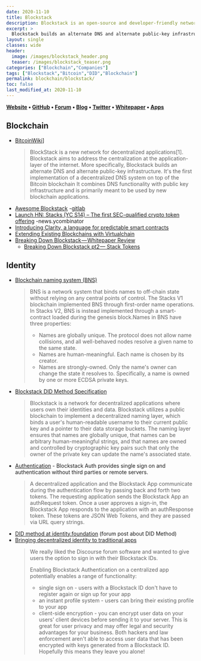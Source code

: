 ```yaml
---
date: 2020-11-10
title: Blockstack
description: Blockstack is an open-source and developer-friendly network for building decentralized apps and smart contracts.
excerpt: >
  Blockstack builds an alternate DNS and alternate public-key infrastructure. It's the first implementation of a decentralized DNS system on top of the Bitcoin blockchain It combines DNS functionality with public key infrastructure and is primarily meant to be used by new blockchain applications.
layout: single
classes: wide
header:
  image: /images/blockstack_header.png
  teaser: /images/blockstack_teaser.png
categories: ["Blockchain","Companies"]
tags: ["Blockstack","Bitcoin","DID","Blockchain"]
permalink: blockchain/blockstack/
toc: false
last_modified_at: 2020-11-10
---
```


**[Website](https://blockstack.org/) • [GitHub](https://github.com/blockstack) • [Forum](https://forum.blockstack.org/) • [Blog](https://blockstack.org/blog) • [Twitter](https://twitter.com/blockstack) • [Whitepaper](https://blockstack.org/whitepaper.pdf) • [Apps](https://app.co)**

## Blockchain

* [BitcoinWiki](https://en.bitcoinwiki.org/wiki/BlockStack)]
  > BlockStack is a new network for decentralized applications[1]. Blockstack aims to address the centralization at the application-layer of the internet. More specifically, Blockstack builds an alternate DNS and alternate public-key infrastructure. It's the first implementation of a decentralized DNS system on top of the Bitcoin blockchain It combines DNS functionality with public key infrastructure and is primarily meant to be used by new blockchain applications.
* [Awesome Blockstack](https://github.com/dantrevino/awesome-blockstack) -[gitlab](https://gitlab.com/dantrevino/awesome-blockstack)
* [Launch HN: Stacks (YC S14) – The first SEC-qualified crypto token offering](https://news.ycombinator.com/item?id=20413420) -news.ycombinator
* [Introducing Clarity, a language for predictable smart contracts](https://blog.blockstack.org/introducing-clarity-the-language-for-predictable-smart-contracts/)
* [Extending Existing Blockchains with Virtualchain](https://www.zurich.ibm.com/dccl/papers/nelson_dccl.pdf)
* [Breaking Down Blockstack — Whitepaper Review](https://tokeneconomy.co/breaking-down-blockstack-whitepaper-review-3c828788f3e9)
  * [Breaking Down Blockstack pt2 —  Stack Tokens](https://tokeneconomy.co/breaking-down-blockstack-pt-2-stack-tokens-7718578cfeae)

## Identity

* [Blockchain naming system (BNS)](https://docs.blockstack.org/technology/naming-system)
  > BNS is a network system that binds names to off-chain state without relying on any central points of control. The Stacks V1 blockchain implemented BNS through first-order name operations. In Stacks V2, BNS is instead implemented through a smart-contract loaded during the genesis block.Names in BNS have three properties:
  > - Names are globally unique. The protocol does not allow name collisions, and all well-behaved nodes resolve a given name to the same state.
  > - Names are human-meaningful. Each name is chosen by its creator.
  > - Names are strongly-owned. Only the name's owner can change the state it resolves to. Specifically, a name is owned by one or more ECDSA private keys.
* [Blockstack DID Method Specification](https://github.com/blockstack/stacks-blockchain/blob/stacks-1.0/docs/blockstack-did-spec.md)
  > Blockstack is a network for decentralized applications where users own their identities and data. Blockstack utilizes a public blockchain to implement a decentralized naming layer, which binds a user's human-readable username to their current public key and a pointer to their data storage buckets. The naming layer ensures that names are globally unique, that names can be arbitrary human-meaningful strings, and that names are owned and controlled by cryptographic key pairs such that only the owner of the private key can update the name's associated state.
* [Authentication](https://docs.blockstack.org/authentication/overview) - Blockstack Auth provides single sign on and authentication without third parties or remote servers.
  > A decentralized application and the Blockstack App communicate during the authentication flow by passing back and forth two tokens. The requesting application sends the Blockstack App an authRequest token. Once a user approves a sign-in, the Blockstack App responds to the application with an authResponse token. These tokens are JSON Web Tokens, and they are passed via URL query strings.
* [DID method at identity.foundation](https://forum.blockstack.org/t/did-method-at-identity-foundation/4287) (forum post about DID Method)
* [Bringing decentralized identity to traditional apps](https://larrysalibra.com/adding-blockstack-auth-to-discourse/)
  > We really liked the Discourse forum software and wanted to give users the option to sign in with their Blockstack IDs.
  >
  > Enabling Blockstack Authentication on a centralized app potentially enables a range of functionality:
  > - single sign on - users with a Blockstack ID don't have to register again or sign up for your app
  > - an instant profile system - users can bring their existing profile to your app
  > - client-side encryption - you can encrypt user data on your users' client devices before sending it to your server. This is great for user privacy and may offer legal and security advantages for your business. Both hackers and law enforcement aren't able to access user data that has been encrypted with keys generated from a Blockstack ID. Hopefully this means they leave you alone!
  